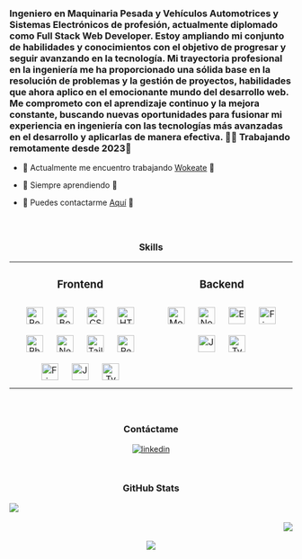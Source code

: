 
### Ingeniero en Maquinaria Pesada y Vehículos Automotrices y Sistemas Electrónicos de profesión, actualmente diplomado como Full Stack Web Developer. Estoy ampliando mi conjunto de habilidades y conocimientos con el objetivo de progresar y seguir avanzando en la tecnología. Mi trayectoria profesional en la ingeniería me ha proporcionado una sólida base en la resolución de problemas y la gestión de proyectos, habilidades que ahora aplico en el emocionante mundo del desarrollo web. Me comprometo con el aprendizaje continuo y la mejora constante, buscando nuevas oportunidades para fusionar mi experiencia en ingeniería con las tecnologías más avanzadas en el desarrollo y aplicarlas de manera efectiva. 👨‍💻 Trabajando remotamente desde 2023🚀 
  

- 🔭 Actualmente me encuentro trabajando [Wokeate](https://github.com/fgarciarey/WokeateEcommerceCliente) 🔭
  

- 🌱 Siempre aprendiendo 🌱
  

- 📨 Puedes contactarme [Aquí](mailto:felipe.agry@gmail.com) 📨  
  

<br/>  


## <h3 align="center">Skills </h3>
<table><tr><td valign="top" width="50%">



### <h3 align="center">Frontend </h3>
<div align="center">  
  <a href="https://reactjs.org/" target="_blank"><img style="margin: 10px" src="https://profilinator.rishav.dev/skills-assets/react-original-wordmark.svg" alt="React" height="30" /></a>  
  <a href="https://getbootstrap.com/docs/3.4/javascript/" target="_blank"><img style="margin: 10px" src="https://profilinator.rishav.dev/skills-assets/bootstrap-plain.svg" alt="Bootstrap" height="30" /></a>  
  <a href="https://www.w3schools.com/css/" target="_blank"><img style="margin: 10px" src="https://profilinator.rishav.dev/skills-assets/css3-original-wordmark.svg" alt="CSS3" height="30" /></a>  
  <a href="https://en.wikipedia.org/wiki/HTML5" target="_blank"><img style="margin: 10px" src="https://profilinator.rishav.dev/skills-assets/html5-original-wordmark.svg" alt="HTML5" height="30" /></a>  
  <a href="https://www.adobe.com/in/products/photoshop.html" target="_blank"><img style="margin: 10px" src="https://profilinator.rishav.dev/skills-assets/photoshop-plain.svg" alt="Photoshop" height="30" /></a>  
  <a href="https://nextjs.org/" target="_blank"><img style="margin: 10px" src="https://profilinator.rishav.dev/skills-assets/nextjs.png" alt="NextJS" height="30" /></a>  
  <a href="https://www.tailwindcss.com/" target="_blank"><img style="margin: 10px" src="https://profilinator.rishav.dev/skills-assets/tailwindcss.svg" alt="Tailwind CSS" height="30" /></a>  
  <a href="https://redux.js.org/" target="_blank"><img style="margin: 10px" src="https://profilinator.rishav.dev/skills-assets/redux-original.svg" alt="Redux" height="30" /></a>  
  <a href="https://www.figma.com/" target="_blank"><img style="margin: 10px" src="https://profilinator.rishav.dev/skills-assets/figma-icon.svg" alt="Figma" height="30" /></a>  
  <a href="https://www.javascript.com/" target="_blank"><img style="margin: 10px" src="https://profilinator.rishav.dev/skills-assets/javascript-original.svg" alt="JavaScript" height="30" /></a>  
  <a href="https://www.typescriptlang.org/" target="_blank"><img style="margin: 10px" src="https://profilinator.rishav.dev/skills-assets/typescript-original.svg" alt="TypeScript" height="30" /></a>  
</div>

</td><td valign="top" width="50%">

### <h3 align="center">Backend </h3>
<div align="center">  
  <a href="https://www.mongodb.com/" target="_blank"><img style="margin: 10px" src="https://profilinator.rishav.dev/skills-assets/mongodb-original-wordmark.svg" alt="MongoDB" height="30" /></a>  
  <a href="https://nodejs.org/" target="_blank"><img style="margin: 10px" src="https://profilinator.rishav.dev/skills-assets/nodejs-original-wordmark.svg" alt="Node.js" height="30" /></a>  
  <a href="https://expressjs.com/" target="_blank"><img style="margin: 10px" src="https://profilinator.rishav.dev/skills-assets/express-original-wordmark.svg" alt="Express.js" height="30" /></a>  
  <a href="https://firebase.google.com/" target="_blank"><img style="margin: 10px" src="https://profilinator.rishav.dev/skills-assets/firebase.png" alt="Firebase" height="30" /></a>  
  <a href="https://www.javascript.com/" target="_blank"><img style="margin: 10px" src="https://profilinator.rishav.dev/skills-assets/javascript-original.svg" alt="JavaScript" height="30" /></a>  
  <a href="https://www.typescriptlang.org/" target="_blank"><img style="margin: 10px" src="https://profilinator.rishav.dev/skills-assets/typescript-original.svg" alt="TypeScript" height="30" /></a>  
</div>

</td></tr></table>  

<br/>  


## <h3 align="center">Contáctame</h3> 
<div align="center">
<a href="https://linkedin.com/in/felipegarciareyyanez" target="_blank">
<img src="https://img.shields.io/badge/linkedin-%231E77B5.svg?&style=for-the-badge&logo=linkedin&logoColor=white" alt="linkedin" style="margin-bottom: 5px;" />
</a>  
</div>  
  

<br/>  


## <h3 align="center">GitHub Stats </h3> 
<img src="https://github-readme-stats.vercel.app/api/top-langs/?username=fgarciarey&hide_border=true&layout=compact" align="left" />  

<br/>    

<br/>  

<div align="right"><img src="https://spotify-github-profile.vercel.app/api/view?uid=12163097890&cover_image=false&theme=default&show_offline=false&background_color=121212&interchange=false&bar_color=56c0c2" /></div>  

<br/>  

<div align="center">
<img src="https://komarev.com/ghpvc/?username=fgarciarey&&style=flat-square" align="center" />
</div>  

